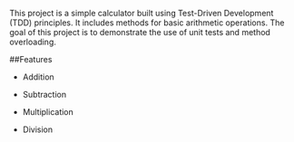 This project is a simple calculator built using Test-Driven Development (TDD) principles. It includes methods for basic arithmetic operations. The goal of this project is to demonstrate the use of unit tests and method overloading.

##Features
- Addition

- Subtraction

- Multiplication

- Division


